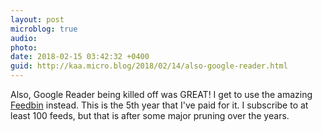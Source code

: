 ```yaml
---
layout: post
microblog: true
audio: 
photo: 
date: 2018-02-15 03:42:32 +0400
guid: http://kaa.micro.blog/2018/02/14/also-google-reader.html
---
```

Also, Google Reader being killed off was GREAT! I get to use the amazing [Feedbin](http://feedbin.com) instead. This is the 5th year that I've paid for it. I subscribe to at least 100 feeds, but that is after some major pruning over the years.
